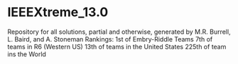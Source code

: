 # IEEEXtreme_13.0
Repository for all solutions, partial and otherwise, generated by M.R. Burrell, L. Baird, and A. Stoneman
Rankings:
1st of Embry-Riddle Teams
7th of teams in R6 (Western US)
13th of teams in the United States
225th of team ins the World
